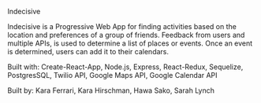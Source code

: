 Indecisive

Indecisive is a Progressive Web App for finding activities based on the location and preferences of a group of friends.
Feedback from users and multiple APIs, is used to determine a list of places or events. Once an event is determined, 
users can add it to their calendars.

Built with:
Create-React-App, Node.js, Express, React-Redux, Sequelize, PostgresSQL, Twilio API, Google Maps API, Google Calendar API

Built by:
Kara Ferrari,
Kara Hirschman,
Hawa Sako,
Sarah Lynch
